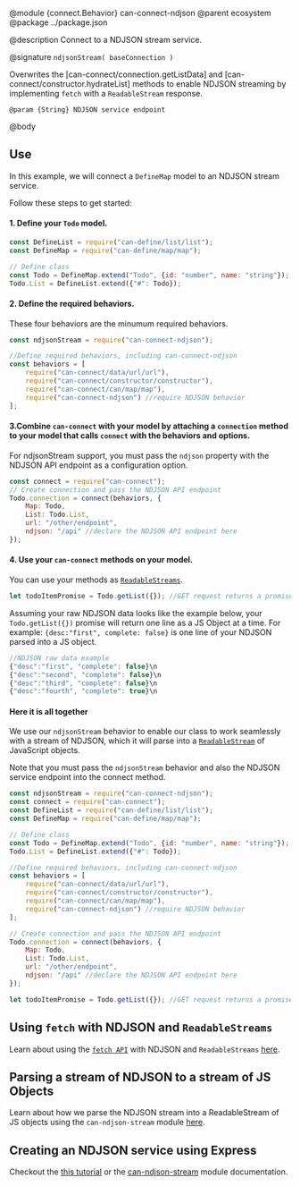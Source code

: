 @module {connect.Behavior} can-connect-ndjson
@parent ecosystem
@package ../package.json

@description Connect to a NDJSON stream service.

@signature `ndjsonStream( baseConnection )`

Overwrites the [can-connect/connection.getListData] and [can-connect/constructor.hydrateList] methods to enable NDJSON streaming by implementing `fetch` with a `ReadableStream` response. 

    @param {String} NDJSON service endpoint

@body
## Use

In this example, we will connect a `DefineMap` model to an NDJSON stream service. 

Follow these steps to get started:
#### 1. Define your `Todo` model. 

```js
const DefineList = require("can-define/list/list");
const DefineMap = require("can-define/map/map");

// Define class
const Todo = DefineMap.extend("Todo", {id: "number", name: "string"}); 
Todo.List = DefineList.extend({"#": Todo});
```

#### 2. Define the required behaviors.
These four behaviors are the minumum required behaviors.

```js
const ndjsonStream = require("can-connect-ndjson");

//Define required behaviors, including can-connect-ndjson
const behaviors = [
    require("can-connect/data/url/url"),
    require("can-connect/constructor/constructor"),
    require("can-connect/can/map/map"),
    require("can-connect-ndjson") //require NDJSON behavior
];
```

#### 3.Combine `can-connect` with your model by attaching a `connection` method to your model that calls `connect` with the behaviors and options.
For ndjsonStream support, you must pass the `ndjson` property with the NDJSON API endpoint as a configuration option.

```js
const connect = require("can-connect");
// Create connection and pass the NDJSON API endpoint
Todo.connection = connect(behaviors, {
    Map: Todo,
    List: Todo.List,
    url: "/other/endpoint",
    ndjson: "/api" //declare the NDJSON API endpoint here
});
```

#### 4. Use your `can-connect` methods on your model.
You can use your methods as [`ReadableStreams`](https://developer.mozilla.org/en-US/docs/Web/API/ReadableStream).

```js
let todoItemPromise = Todo.getList({}); //GET request returns a promise that resolves to one line of your NDJSON stream at a time.
```
Assuming your raw NDJSON data looks like the example below, your `Todo.getList({})` promise will return one line as a JS Object at a time. For example: `{desc:"first", complete: false}` is one line of your NDJSON parsed into a JS object.

```js
//NDJSON raw data example
{"desc":"first", "complete": false}\n
{"desc":"second", "complete": false}\n
{"desc":"third", "complete": false}\n
{"desc":"fourth", "complete": true}\n
```

#### Here it is all together

We use our `ndjsonStream` behavior to enable our class to work seamlessly with a stream of NDJSON, which it will parse into a [`ReadableStream`](https://developer.mozilla.org/en-US/docs/Web/API/ReadableStream) of JavaScript objects. 

Note that you must pass the `ndjsonStream` behavior and also the NDJSON service endpoint into the connect method.

```js
const ndjsonStream = require("can-connect-ndjson");
const connect = require("can-connect");
const DefineList = require("can-define/list/list");
const DefineMap = require("can-define/map/map");

// Define class
const Todo = DefineMap.extend("Todo", {id: "number", name: "string"}); 
Todo.List = DefineList.extend({"#": Todo});

//Define required behaviors, including can-connect-ndjson
const behaviors = [
    require("can-connect/data/url/url"),
    require("can-connect/constructor/constructor"),
    require("can-connect/can/map/map"),
    require("can-connect-ndjson") //require NDJSON behavior
];

// Create connection and pass the NDJSON API endpoint
Todo.connection = connect(behaviors, {
    Map: Todo,
    List: Todo.List,
    url: "/other/endpoint",
    ndjson: "/api" //declare the NDJSON API endpoint here
});

let todoItemPromise = Todo.getList({}); //GET request returns a promise that resolves to one line of your NDJSON stream at a time.
```

## Using `fetch` with NDJSON and `ReadableStreams`
Learn about using the [`fetch API`](https://developer.mozilla.org/en-US/docs/Web/API/Fetch_API) with NDJSON and `ReadableStreams` [here]().

## Parsing a stream of NDJSON to a stream of JS Objects
Learn about how we parse the NDJSON stream into a ReadableStream of JS objects using the `can-ndjson-stream` module [here](./can-ndjson-stream.html).

## Creating an NDJSON service using Express
Checkout the [this tutorial]() or the [can-ndjson-stream](./can-ndjson-stream.html#CreatinganNDJSONstreamservicewithNodeJS_) module documentation.